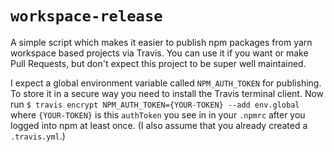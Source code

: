 # `workspace-release`

A simple script which makes it easier to publish npm packages from yarn workspace based projects via Travis. You can use it if you want or make Pull Requests, but don't expect this project to be super well maintained.

I expect a global environment variable called `NPM_AUTH_TOKEN` for publishing. To store it in a secure way you need to install the Travis terminal client. Now run `$ travis encrypt NPM_AUTH_TOKEN={YOUR-TOKEN} --add env.global` where `{YOUR-TOKEN}` is this `authToken` you see in in your `.npmrc` after you logged into npm at least once. (I also assume that you already created a `.travis.yml`.)